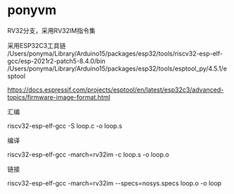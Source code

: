 # ponyvm

RV32分支，采用RV32IM指令集

采用ESP32C3工具链
/Users/ponyma/Library/Arduino15/packages/esp32/tools/riscv32-esp-elf-gcc/esp-2021r2-patch5-8.4.0/bin
/Users/ponyma/Library/Arduino15/packages/esp32/tools/esptool_py/4.5.1/esptool

https://docs.espressif.com/projects/esptool/en/latest/esp32c3/advanced-topics/firmware-image-format.html

汇编

riscv32-esp-elf-gcc -S loop.c -o loop.s

编译

riscv32-esp-elf-gcc -march=rv32im -c loop.s -o loop.o

链接

riscv32-esp-elf-gcc -march=rv32im --specs=nosys.specs loop.o -o loop







